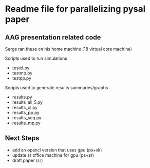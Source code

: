 # Readme file for parallelizing pysal paper

## AAG presentation related code

Serge ran these on his home machine (18 virtual core machine)

Scripts used to run simulations

 - testcl.py
 - testmp.py
 - testpp.py

Scripts used to generate results summaries/graphs

 - results.py
 - results_all_5.py
 - results_cl.py
 - results_pp.py
 - results_seq.py
 - results_mp.py


## Next Steps

 - add an opencl version that uses gpu (ps+xk)
 - update sr office machine for gpu (ps+sr)
 - draft paper (sr)
